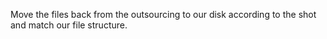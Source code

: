 Move the files back from the outsourcing to our disk according to the shot and match our file structure.
